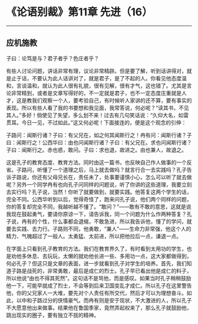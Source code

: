 # 《论语别裁》第11章 先进（16）

------

## 应机施教

子曰：论笃是与？君子者乎？色庄者乎？

有些人讨论问题，讲话非常有理，议论非常精辟。但是要了解，听到话讲得对，就是止于话，不要认为此人话讲对了，就是君子，是了不起的人。你看见他态度温和，言谈温和，就认为此人很有礼貌，很有见解，很有才气，这也错了。尤其是言论非常精到，或者是文章写得好的，不一定就是君子，也不一定态度庄重就是人才，这是教我们观察一个人，要考验自己，有时候听人家讲的还不算，要有事实的表现。所以有些人看了我的书要想和我见面，我常答说，何必呢？“读其书，不见其人。”多好！倘使见了失望，多么划不来！过去有几句笑话说：“久仰大名，如雷贯耳。今日一见，不过如此。”这又何必呢！下面接连的，便是这个观念的引伸：

子路问：闻斯行诸？子曰：有父兄在，如之何其闻斯行之！冉有问：闻斯行诸？子曰：闻斯行之！公西华曰：由也问闻斯行诸？子曰：有父兄在。求也问闻斯行诸？子曰：闻斯行之。赤也惑，敢问。子曰：求也退，故进之。由也兼人，故退之。

这是孔子的教育态度、教育方法。同时由这一篇书，也反映自己作人做事的一个反省。子路问，听懂了一个道理之后，马上就去做吗？就言行合一去实践吗？孔子告诉子路说，你还有父母兄长在，责任未了，处事要谨慎小心，怎么可以听了就去做呢？另外一个同学冉有也向孔子问同样的问题说，听了你讲的这些道理，我要立刻去实行吗？孔子说，当然！你听了就要做到，就要实践。他答复这两个学生的话，完全不同。公西华听到以后，觉得奇怪了，跑来问孔子说，他们两个同样的问题，你的答复却完全不同，我越听越不懂了。“敢问？”——敢有不敢的意思，这就是说我现在鼓起勇气，要请你原谅一下，请告诉我，同一个问题为什么作两种答复？孔子说，冉有的个性，什么事都会退缩，不敢急进，所以我告诉他，懂了的学问，就要去实践、去力行。子路则不同，他勇敢，“兼人”——生命力非常强，他这个人的精力、气魄超过了一般人。太勇猛、太前进，所以把他拉后一点，谦退一点。

在字面上只看到孔子教育的方法。我们在教育界久了，有时看到太用功的学生，也是劝他多休息、去玩玩，太懒的就劝他长进一些、多用功一点，这大家都做得到，何必孔子？但这只是文章的表面，进一步就看到孔子对学生的培养。首先，我们知道子路是战死的，非常勇敢，最后是成仁的烈士。孔子早已看出他是成仁的料子，所以他说“由也不得其死然”。这句话不是骂他，而是感叹。如果当时孔子稍稍鼓励他一下，可能早就成了烈士，不会等到后来卫国变乱才成仁。所以孔子在这里警告他，你的父兄家人一大堆，要先对个人责任有所交代，然后才可以为理想奋斗。如此，以中和子路过分的侠情豪气。而冉有则是安于现状，不大激进的人，所以孔子不大愿意他出来做事。结果他在鲁国季家，竟然弄起权来了，那么孔子就鼓励他，跳出现实的圈子，要有独立不拔的精神。

